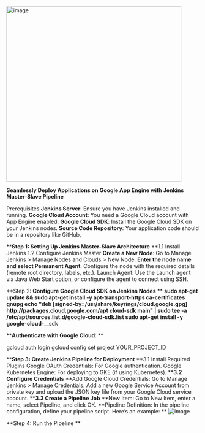 
<img width="457" alt="image" src="https://github.com/vishal343012/MyDevOps-Projects/assets/119778329/7dabb9c6-2430-4f12-a8a7-c002222641d7">


**Seamlessly Deploy Applications on Google App Engine with Jenkins Master-Slave Pipeline**

Prerequisites
**Jenkins Server**: 
Ensure you have Jenkins installed and running.
**Google Cloud Account**: 
You need a Google Cloud account with App Engine enabled.
**Google Cloud SDK**: 
Install the Google Cloud SDK on your Jenkins nodes.
**Source Code Repository**: 
Your application code should be in a repository like GitHub,


****Step 1: Setting Up Jenkins Master-Slave Architecture**
**1.1 Install Jenkins
1.2 Configure Jenkins Master
**Create a New Node**:
Go to Manage Jenkins > Manage Nodes and Clouds > New Node.
**Enter the node name and select Permanent Agent**.
Configure the node with the required details (remote root directory, labels, etc.).
Launch Agent: Use the Launch agent via Java Web Start option, or configure the agent to connect using SSH.

**Step 2: **Configure Google Cloud SDK on Jenkins Nodes**
**
**sudo apt-get update && sudo apt-get install -y apt-transport-https ca-certificates gnupg
echo "deb [signed-by=/usr/share/keyrings/cloud.google.gpg] http://packages.cloud.google.com/apt cloud-sdk main" | sudo tee -a /etc/apt/sources.list.d/google-cloud-sdk.list
sudo apt-get install -y google-cloud-**__sdk

****Authenticate with Google Cloud**:
**

gcloud auth login
gcloud config set project YOUR_PROJECT_ID



****Step 3: Create Jenkins Pipeline for Deployment**
**3.1 Install Required Plugins
Google OAuth Credentials: For Google authentication.
Google Kubernetes Engine: For deploying to GKE (if using Kubernetes).
****3.2 Configure Credentials**
**Add Google Cloud Credentials:
Go to Manage Jenkins > Manage Credentials.
Add a new Google Service Account from private key and upload the JSON key file from your Google Cloud service account.
****3.3 Create a Pipeline Job**
**New Item: Go to New Item, enter a name, select Pipeline, and click OK.
**Pipeline Definition: In the pipeline configuration, define your pipeline script. Here’s an example:
**
![image](https://github.com/vishal343012/MyDevOps-Projects/assets/119778329/a87dce46-05fd-404a-bf67-58e0d9b8508e)


**Step 4: Run the Pipeline
**
